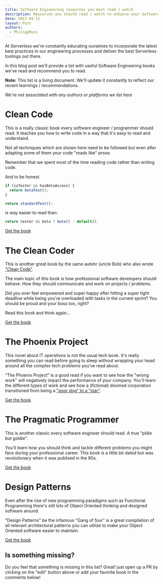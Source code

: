 ```yaml
---
title: Software Engineering resources you must read / watch
description: Resources you should read / watch to enhance your Software Engineering career
date: 2017-04-11
layout: Post
authors:
  - PhilippMuns
---
```


At Serverless we're constantly educating ourselves to incorporate the latest best practices in our engineering 
processes and deliver the best Serverless toolings out there.

In this blog post we'll provide a list with useful Software Engineering books we've read and recommend you to read.

**Note:** This list is a living document. We'll update it constantly to reflect our recent learnings / recommendations.

*We're not associated with any authors or platforms we list here*

# Clean Code

This is a really classic book every software engineer / programmer should read. It teaches you how to write code in a way that it's easy to read and understand.

Not all techniques which are shown here need to be followed but even after adapting some of them your code "reads like" prose.

Remember that we spent most of the time reading code rather than writing code.

And to be honest

```javascript
if (isTester && hasBetaAccess) {
  return betaTest();
}

return standardTest();
```

is way easier to read than:

```javascript
return tester && beta ? beta() : default();
```

[Get the book](https://www.amazon.com/Clean-Code-Handbook-Software-Craftsmanship/dp/0132350882/ref=sr_1_1?ie=UTF8&qid=1490274327&sr=8-1&keywords=clean+code)

# The Clean Coder

This is another great book by the same autohr (uncle Bob) who also wrote ["Clean Code"](#clean-code).

The main topic of this book is how professional software developers should behave. How they should communicate and work on projects / problems.

Did you ever feel empowered and super happy after hitting a super tight deadline while being you're overloaded with tasks in the current sprint? You should be proud and your boss too, right?

Read this book and think again...

[Get the book](https://www.amazon.com/Clean-Coder-Conduct-Professional-Programmers/dp/0137081073/ref=sr_1_2?ie=UTF8&qid=1490274327&sr=8-2&keywords=clean+code)

# The Phoenix Project

This novel about IT operations is not the usual tech book. It's really something you can read before going to sleep without wrapping your head around all the complex tech problems you've read about.

"The Phoenix Project" is a good read if you want to see how the "wrong work" will negatively impact the performance of your company. You'll learn the different types of work and see how a (fictional) doomed corporation transitioned from being a ["poor dog" to a "star"](https://en.wikipedia.org/wiki/Growth%E2%80%93share_matrix).

[Get the book](https://www.amazon.com/Phoenix-Project-DevOps-Helping-Business/dp/0988262509/ref=sr_1_1?ie=UTF8&qid=1490274311&sr=8-1&keywords=phoenix+project)

# The Pragmatic Programmer

This is another classic every software engineer should read. A true "pldie but goldie".

You'll learn how you should think and tackle different problems you might face during your professional career. This book is a little bit dated but was revolutionary when it was publised in the 90s.

[Get the book](https://www.amazon.com/Pragmatic-Programmer-Journeyman-Master/dp/020161622X/ref=sr_1_1?ie=UTF8&qid=1490274295&sr=8-1&keywords=pragmatic+programmer)

# Design Patterns

Even after the rise of new programming paradigms such as Functional Programming there's still lots of Object Oriented thinking and designed software around.

"Design Patterns" be the infamous "Gang of four" is a great compilation of all relevant architectural patterns you can utilize to make your Object Oriented software easier to maintain.

[Get the book](https://www.amazon.com/Design-Patterns-Elements-Reusable-Object-Oriented/dp/0201633612/ref=sr_1_2?ie=UTF8&qid=1490274362&sr=8-2&keywords=gang+of+four)

## Is something missing?

Do you feel that something is missing in this list? Great! just open up a PR by clicking on the "edit" button above or add
your favorite book in the comments below!
